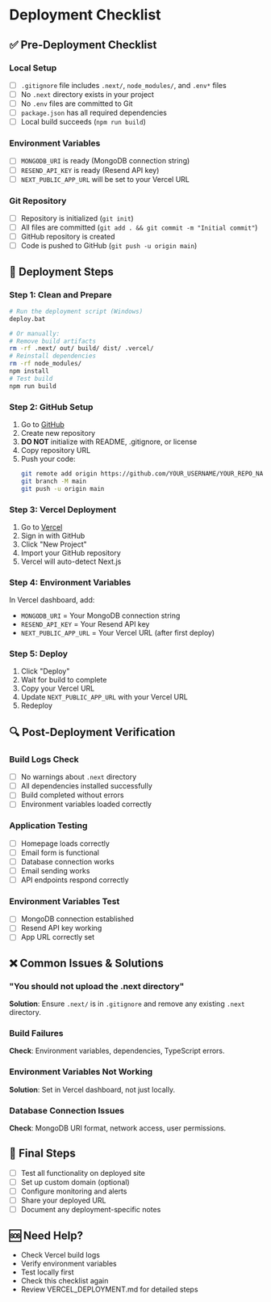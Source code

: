 # Deployment Checklist

## ✅ Pre-Deployment Checklist

### Local Setup
- [ ] `.gitignore` file includes `.next/`, `node_modules/`, and `.env*` files
- [ ] No `.next` directory exists in your project
- [ ] No `.env` files are committed to Git
- [ ] `package.json` has all required dependencies
- [ ] Local build succeeds (`npm run build`)

### Environment Variables
- [ ] `MONGODB_URI` is ready (MongoDB connection string)
- [ ] `RESEND_API_KEY` is ready (Resend API key)
- [ ] `NEXT_PUBLIC_APP_URL` will be set to your Vercel URL

### Git Repository
- [ ] Repository is initialized (`git init`)
- [ ] All files are committed (`git add . && git commit -m "Initial commit"`)
- [ ] GitHub repository is created
- [ ] Code is pushed to GitHub (`git push -u origin main`)

## 🚀 Deployment Steps

### Step 1: Clean and Prepare
```bash
# Run the deployment script (Windows)
deploy.bat

# Or manually:
# Remove build artifacts
rm -rf .next/ out/ build/ dist/ .vercel/
# Reinstall dependencies
rm -rf node_modules/
npm install
# Test build
npm run build
```

### Step 2: GitHub Setup
1. Go to [GitHub](https://github.com)
2. Create new repository
3. **DO NOT** initialize with README, .gitignore, or license
4. Copy repository URL
5. Push your code:
   ```bash
   git remote add origin https://github.com/YOUR_USERNAME/YOUR_REPO_NAME.git
   git branch -M main
   git push -u origin main
   ```

### Step 3: Vercel Deployment
1. Go to [Vercel](https://vercel.com)
2. Sign in with GitHub
3. Click "New Project"
4. Import your GitHub repository
5. Vercel will auto-detect Next.js

### Step 4: Environment Variables
In Vercel dashboard, add:
- `MONGODB_URI` = Your MongoDB connection string
- `RESEND_API_KEY` = Your Resend API key
- `NEXT_PUBLIC_APP_URL` = Your Vercel URL (after first deploy)

### Step 5: Deploy
1. Click "Deploy"
2. Wait for build to complete
3. Copy your Vercel URL
4. Update `NEXT_PUBLIC_APP_URL` with your Vercel URL
5. Redeploy

## 🔍 Post-Deployment Verification

### Build Logs Check
- [ ] No warnings about `.next` directory
- [ ] All dependencies installed successfully
- [ ] Build completed without errors
- [ ] Environment variables loaded correctly

### Application Testing
- [ ] Homepage loads correctly
- [ ] Email form is functional
- [ ] Database connection works
- [ ] Email sending works
- [ ] API endpoints respond correctly

### Environment Variables Test
- [ ] MongoDB connection established
- [ ] Resend API key working
- [ ] App URL correctly set

## ❌ Common Issues & Solutions

### "You should not upload the .next directory"
**Solution**: Ensure `.next/` is in `.gitignore` and remove any existing `.next` directory.

### Build Failures
**Check**: Environment variables, dependencies, TypeScript errors.

### Environment Variables Not Working
**Solution**: Set in Vercel dashboard, not just locally.

### Database Connection Issues
**Check**: MongoDB URI format, network access, user permissions.

## 📱 Final Steps

- [ ] Test all functionality on deployed site
- [ ] Set up custom domain (optional)
- [ ] Configure monitoring and alerts
- [ ] Share your deployed URL
- [ ] Document any deployment-specific notes

## 🆘 Need Help?

- Check Vercel build logs
- Verify environment variables
- Test locally first
- Check this checklist again
- Review VERCEL_DEPLOYMENT.md for detailed steps
